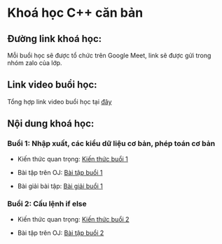 # Khoá học C++ căn bản

## Đường link khoá học:

Mỗi buổi học sẽ được tổ chức trên Google Meet, link sẽ được gửi trong nhóm zalo của lớp.

## Link video buổi học:

Tổng hợp link video buổi học tại [đây](https://drive.google.com/drive/folders/1WqCB3c_LbMJu8qfGIeD6wS2NlLqxbjYC?usp=sharing)

## Nội dung khoá học:

### Buổi 1: Nhập xuất, các kiểu dữ liệu cơ bản, phép toán cơ bản

- Kiến thức quan trọng: [Kiến thức buổi 1](./01_cin_cout_variable/readme.md)

- Bài tập trên OJ: [Bài tập buổi 1](https://oj.duong3982.com/contest/laptrinhcppcanban_01)

- Bài giải bài tập: [Bài giải buổi 1](./01_cin_cout_variable/exs/)

### Buổi 2: Cấu lệnh if else

- Kiến thức quan trọng: [Kiến thức buổi 2](./02_if_else/readme.md)

- Bài tập trên OJ: [Bài tập buổi 2](https://oj.duong3982.com/contest/laptrinhcppcanban_02)



